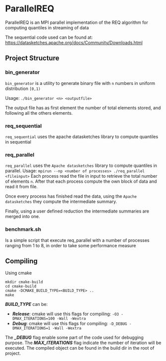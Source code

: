 # ParallelREQ

ParallelREQ is an MPI parallel implementation of the REQ algorithm for computing quantiles in streaming of data

The sequential code used can be found at: https://datasketches.apache.org/docs/Community/Downloads.html

## Project Structure

### bin_generator

`bin_generator` is a utility to generate binary file with `n` numbers in uniform distribution `[0,1)`

Usage: `./bin_generator <n> <outputfile>`

The output file has as first element the number of total elements stored, and following all the others elements.

### req_sequential

`req_sequential` uses the apache datasketches library to compute quantiles in sequential

### req_parallel

`req_parallel` uses the `Apache datasketches` library to compute quantiles in parallel.
Usage: `mpirun --np <number of processes> ./req_parallel <fileinput>`
Each process read the file in input to retrieve the total number of elements `n`.
After that each process compute the own block of data and read it from file.

Once every process has finished read the data, using the `Apache datasketches` they compute the intermediate summary.

Finally, using a user defined reduction the intermediate summaries are merged into one.

### benchmark.sh

Is a simple script that execute req_parallel with a number of processes ranging from 1 to 8,
in order to take some performance measure

## Compiling

Using cmake 
```
mkdir cmake-build
cd cmake-build
cmake -DCMAKE_BUILD_TYPE=<BUILD_TYPE> ..
make
```
 
***BUILD_TYPE*** can be:

- ***Release***: cmake will use this flags for compiling: `-O3 -DMAX_ITERATIONS=100 -Wall -Wextra`
- ***Debug***: cmake will use this flags for compiling: `-D_DEBUG -DMAX_ITERATIONS=1 -Wall -Wextra`

The ***_DEBUG*** flag enable some part of the code used for debugging purpose.
The ***MAX_ITERATIONS*** flag indicate the number of iteration will be executed.
The compiled object can be found in the build dir in the root of project.
